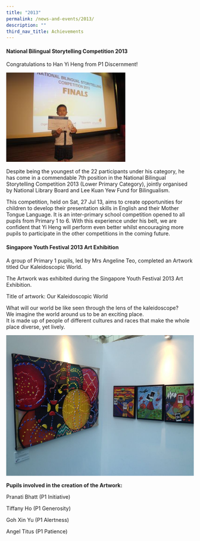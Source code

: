```yaml
---
title: "2013"
permalink: /news-and-events/2013/
description: ""
third_nav_title: Achievements
---
```


  
#### National Bilingual Storytelling Competition 2013

Congratulations to Han Yi Heng from P1 Discernment!

![](/images/Storytelling%20competition%20-%20Yi%20Heng.jpeg)

Despite being the youngest of the 22 participants under his category, he has come in a commendable 7th position in the National Bilingual Storytelling Competition 2013 (Lower Primary Category), jointly organised by National Library Board and Lee Kuan Yew Fund for Bilingualism.  
  
This competition, held on Sat, 27 Jul 13, aims to create opportunities for children to develop their presentation skills in English and their Mother Tongue Language. It is an inter-primary school competition opened to all pupils from Primary 1 to 6. With this experience under his belt, we are confident that Yi Heng will perform even better whilst encouraging more pupils to participate in the other competitions in the coming future.  
  

#### Singapore Youth Festival 2013 Art Exhibition


A group of Primary 1 pupils, led by Mrs Angeline Teo, completed an Artwork titled Our Kaleidoscopic World.  
  
The Artwork was exhibited during the Singapore Youth Festival 2013 Art Exhibition.  
  
Title of artwork: Our Kaleidoscopic World

What will our world be like seen through the lens of the kaleidoscope?  
We imagine the world around us to be an exciting place.  
It is made up of people of different cultures and races that make the whole place diverse, yet lively.

![](/images/Our%20Kaleidoscopic%20World%20-%20SYF%20Exhibition.jpeg)

**Pupils involved in the creation of the Artwork:**

Pranati Bhatt (P1 Initiative)

Tiffany Ho (P1 Generosity)

Goh Xin Yu (P1 Alertness)

Angel Titus (P1 Patience)